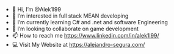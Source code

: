 - 👋 Hi, I’m @Alek1l99
- 👀 I’m interested in full stack MEAN developing
- 🌱 I’m currently learning C# and .net and software Engineering
- 💞️ I’m looking to collaborate on game development
- 📫 How to reach me https://www.linkedin.com/in/alek1l99/
- 💻 Visit My Website at https://alejandro-segura.com/

<!---
Alek1l99/Alek1l99 is a ✨ special ✨ repository because its `README.md` (this file) appears on your GitHub profile.
You can click the Preview link to take a look at your changes.
--->

